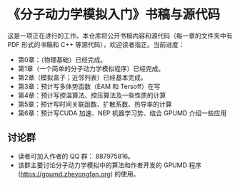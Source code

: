 # 《分子动力学模拟入门》书稿与源代码

这是一项正在进行的工作。本仓库将公开书稿内容和源代码（每一章的文件夹中有 PDF 形式的书稿和 C++ 等源代码），欢迎读者指正。当前进度：
- 第0章：（物理基础）已经完成。
- 第1章（一个简单的分子动力学模拟程序）已经完成。
- 第2章（模拟盒子；近邻列表）已经基本完成。
- 第3章：预计写多体势函数（EAM 和 Tersoff）在写
- 第4章：预计写控温算法、控压算法及一些性质的计算
- 第5章：预计写时间关联函数、扩散系数、热导率的计算
- 第6章：预计写CUDA 加速、NEP 机器学习势、结合 GPUMD 介绍一些应用

## 讨论群
* 读者可加入作者的 QQ 群： 887975816。
* 该群主要讨论分子动力学模拟中的算法和作者开发的 GPUMD 程序 (https://gpumd.zheyongfan.org) 的使用。

